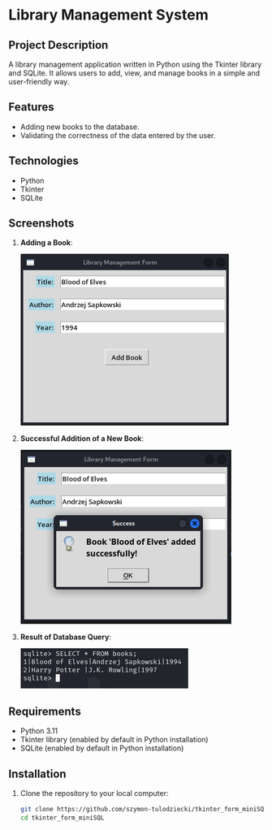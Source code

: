 # Library Management System

## Project Description

A library management application written in Python using the Tkinter library and SQLite. It allows users to add, view, and manage books in a simple and user-friendly way.

## Features

- Adding new books to the database.
- Validating the correctness of the data entered by the user.

## Technologies

- Python
- Tkinter
- SQLite

## Screenshots

1. **Adding a Book**:
   
   ![Adding a Book](img/img_1.png)

3. **Successful Addition of a New Book**:

   ![Successful Addition of a New Book](img/img_2.png)

5. **Result of Database Query**:

   ![Result of Database Query](img/img_3.png)

## Requirements

- Python 3.11
- Tkinter library (enabled by default in Python installation)
- SQLite (enabled by default in Python installation)

## Installation

1. Clone the repository to your local computer:
   ```bash
   git clone https://github.com/szymon-tulodziecki/tkinter_form_miniSQL.git
   cd tkinter_form_miniSQL
